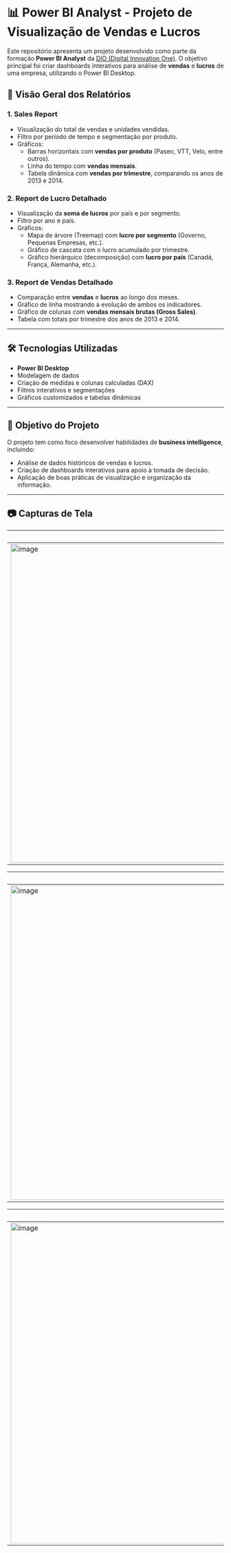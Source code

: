 # 📊 Power BI Analyst - Projeto de Visualização de Vendas e Lucros

Este repositório apresenta um projeto desenvolvido como parte da formação **Power BI Analyst** da [DIO (Digital Innovation One)](https://www.dio.me). O objetivo principal foi criar dashboards interativos para análise de **vendas** e **lucros** de uma empresa, utilizando o Power BI Desktop.

## 📁 Visão Geral dos Relatórios

### 1. **Sales Report**
- Visualização do total de vendas e unidades vendidas.
- Filtro por período de tempo e segmentação por produto.
- Gráficos:
  - Barras horizontais com **vendas por produto** (Paseo, VTT, Velo, entre outros).
  - Linha do tempo com **vendas mensais**.
  - Tabela dinâmica com **vendas por trimestre**, comparando os anos de 2013 e 2014.

### 2. **Report de Lucro Detalhado**
- Visualização da **soma de lucros** por país e por segmento.
- Filtro por ano e país.
- Gráficos:
  - Mapa de árvore (Treemap) com **lucro por segmento** (Governo, Pequenas Empresas, etc.).
  - Gráfico de cascata com o lucro acumulado por trimestre.
  - Gráfico hierárquico (decomposição) com **lucro por país** (Canadá, França, Alemanha, etc.).

### 3. **Report de Vendas Detalhado**
- Comparação entre **vendas** e **lucros** ao longo dos meses.
- Gráfico de linha mostrando a evolução de ambos os indicadores.
- Gráfico de colunas com **vendas mensais brutas (Gross Sales)**.
- Tabela com totais por trimestre dos anos de 2013 e 2014.

---

## 🛠️ Tecnologias Utilizadas

- **Power BI Desktop**
- Modelagem de dados
- Criação de medidas e colunas calculadas (DAX)
- Filtros interativos e segmentações
- Gráficos customizados e tabelas dinâmicas

---

## 🎯 Objetivo do Projeto

O projeto tem como foco desenvolver habilidades de **business intelligence**, incluindo:
- Análise de dados históricos de vendas e lucros.
- Criação de dashboards interativos para apoio à tomada de decisão.
- Aplicação de boas práticas de visualização e organização da informação.

---

## 📷 Capturas de Tela

| Sales Report |
|--------------|
| <img width="1339" height="741" alt="image" src="https://github.com/user-attachments/assets/9e477578-142e-43a8-99a4-ab2bdef4ed32" /> |


| Lucro Detalhado |
|-----------------|
| <img width="1318" height="731" alt="image" src="https://github.com/user-attachments/assets/562bfb38-316d-4503-bac9-002c95fad9c2" /> | 


| Vendas Detalhado |
|------------------|
|<img width="1344" height="745" alt="image" src="https://github.com/user-attachments/assets/b95779ce-03fa-411f-a575-89556571b791" /> |



